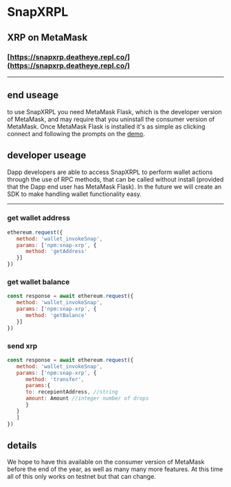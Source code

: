# SnapXRPL
## XRP on MetaMask
### [https://snapxrp.deatheye.repl.co/](https://snapxrp.deatheye.repl.co/)

<hr/>

## end useage
to use SnapXRPL you need MetaMask Flask, which is the developer version of MetaMask, and may require that you uninstall the consumer version of MetaMask. Once MetaMask Flask is installed it's as simple as clicking connect and following the prompts on the [demo](https://snapxrp.deatheye.repl.co/).

## developer useage
Dapp developers are able to access SnapXRPL to perform wallet actions through the use of RPC methods, that can be called without install (provided that the Dapp end user has MetaMask Flask).
In the future we will create an SDK to make handling wallet functionality easy.
<hr/>

### get wallet address
```javascript
ethereum.request({
   method: 'wallet_invokeSnap',
   params: ['npm:snap-xrp', {
      method: 'getAddress'
   }]
})
```
### get wallet balance
```javascript
const response = await ethereum.request({
   method: 'wallet_invokeSnap',
   params: ['npm:snap-xrp', {
      method: 'getBalance'
   }]
})
```
### send xrp
```javascript
const response = await ethereum.request({
   method: 'wallet_invokeSnap',
   params: ['npm:snap-xrp', {
      method: 'transfer',
      params:{
      to: recepientAddress, //string
      amount: Amount //integer number of drops
      }
   }
   ]
})
```

## details
We hope to have this available on the consumer version of MetaMask before the end of the year, as well as many many more features.
At this time all of this only works on testnet but that can change.

